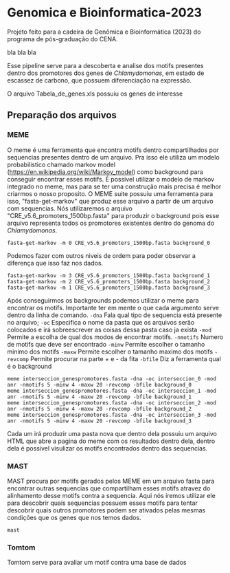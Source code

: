 # Genomica e Bioinformatica-2023
Projeto feito para a cadeira de Genômica e Bioinformática (2023) do programa de pós-graduação do CENA.

bla bla bla

Esse pipeline serve para a descoberta e analise dos motifs presentes dentro dos promotores dos genes de _Chlamydomonas_, em estado de escassez de carbono, que possuem diferenciação na expressão.

O arquivo Tabela_de_genes.xls possuiu os genes de interesse


## Preparação dos arquivos

### MEME

O meme é uma ferramenta que encontra motifs dentro compartilhados por sequencias presentes dentro de um arquivo. Pra isso ele utiliza um modelo probabilistico chamado markov model (https://en.wikipedia.org/wiki/Markov_model) como background para conseguir encontrar esses motifs. É possivel utilizar o modelo de markov integrado no meme, mas para se ter uma construção mais precisa é melhor criarmos o nosso proposito. O MEME suite possuiu uma ferramenta para isso, "fasta-get-markov" que produz esse arquivo a partir de um arquivo com sequencias. Nós utilizaremos o arquivo "CRE_v5.6_promoters_1500bp.fasta" para produzir o background pois esse arquivo representa todos os promotores existentes dentro do genoma do _Chlamydomonas_.

```
fasta-get-markov -m 0 CRE_v5.6_promoters_1500bp.fasta background_0
```

Podemos fazer com outros niveis de ordem para poder observar a diferença que isso faz nos dados.

```
fasta-get-markov -m 3 CRE_v5.6_promoters_1500bp.fasta background_1
fasta-get-markov -m 2 CRE_v5.6_promoters_1500bp.fasta background_2
fasta-get-markov -m 1 CRE_v5.6_promoters_1500bp.fasta background_3
```

Após conseguirmos os backgrounds podemos utilizar o meme para encontrar os motifs. Importante ter em mente o que cada argumento serve dentro da linha de comando. 
`-dna` Fala qual tipo de sequencia está presente no arquivo;
`-oc` Especifica o nome da pasta que os arquivos serão colocados e irá sobreescrever as coisas dessa pasta caso ja exista
`-mod` Permite a escolha de qual dos modos de encontrar motifs.
`-nmotifs` Numero de motifs que deve ser encontrado
`-minw` Permite escolher o tamanho minimo dos motifs
`-maxw` Permite escolher o tamanho maximo dos motifs
`-revcomp` Permite procurar na parte + e - da fita
`-bfile` Diz a ferramenta qual é o background

```
meme interseccion_genespromotores.fasta -dna -oc interseccion_0 -mod anr -nmotifs 5 -minw 4 -maxw 20 -revcomp -bfile background_0
meme interseccion_genespromotores.fasta -dna -oc interseccion_1 -mod anr -nmotifs 5 -minw 4 -maxw 20 -revcomp -bfile background_1
meme interseccion_genespromotores.fasta -dna -oc interseccion_2 -mod anr -nmotifs 5 -minw 4 -maxw 20 -revcomp -bfile background_2
meme interseccion_genespromotores.fasta -dna -oc interseccion_3 -mod anr -nmotifs 5 -minw 4 -maxw 20 -revcomp -bfile background_3
```
Cada um irá produzir uma pasta nova que dentro dela possuiu um arquivo HTML que abre a pagina do meme com os resultados dentro dela, dentro dela é possivel visulizar os motifs encontrados dentro das sequencias.


### MAST

MAST procura por motifs gerados pelos MEME em um arquivo fasta para encontrar outras sequencias que compartilham esses motifs atravez do alinhamento desse motifs contra a sequencia. Aqui nós iremos utilizar ele para descobrir quais sequencias possuem esses motifs para tentar descobrir quais outros promotores podem ser ativados pelas mesmas condições que os genes que nos temos dados.
```
mast 
```

### Tomtom

Tomtom serve para avaliar um motif contra uma base de dados
